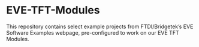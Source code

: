 # EVE-TFT-Modules

This repository contains select example projects from FTDI/Bridgetek’s EVE Software Examples webpage, pre-configured to work on our EVE TFT Modules.

